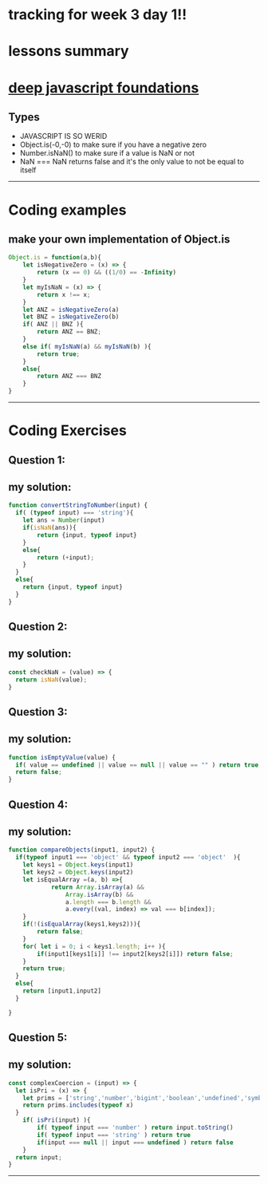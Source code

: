 # tracking for week 3 day 1!!

# lessons summary

# [deep javascript foundations][js3]

## Types
- JAVASCRIPT IS SO WERID
- Object.is(-0,-0) to make sure if you have a negative zero
- Number.isNaN() to make sure if a value is NaN or not
- NaN === NaN returns false and it's the only value to not be equal to itself


---

# Coding examples

## make your own implementation of Object.is

```js
Object.is = function(a,b){
    let isNegativeZero = (x) => {
        return (x == 0) && ((1/0) == -Infinity)
    }
    let myIsNaN = (x) => {
        return x !== x;
    }
    let ANZ = isNegativeZero(a)
    let BNZ = isNegativeZero(b)
    if( ANZ || BNZ ){
        return ANZ == BNZ;
    }
    else if( myIsNaN(a) && myIsNaN(b) ){
        return true;
    }
    else{
        return ANZ === BNZ
    }
}
```


---

# Coding Exercises


## Question 1:
## my solution:
```js
function convertStringToNumber(input) {
  if( (typeof input) === 'string'){
    let ans = Number(input)
    if(isNaN(ans)){
        return {input, typeof input}
    }
    else{
        return (+input);
    }
  }
  else{
    return {input, typeof input}
  }
}
```

## Question 2:
## my solution:
```js
const checkNaN = (value) => {
  return isNaN(value);
}
```

## Question 3:
## my solution:
```js
function isEmptyValue(value) {
  if( value == undefined || value == null || value == "" ) return true;
  return false;
}
```

## Question 4:
## my solution:
```js
function compareObjects(input1, input2) {
  if(typeof input1 === 'object' && typeof input2 === 'object'  ){
    let keys1 = Object.keys(input1)
    let keys2 = Object.keys(input2)
    let isEqualArray =(a, b) =>{
            return Array.isArray(a) &&
                Array.isArray(b) &&
                a.length === b.length &&
                a.every((val, index) => val === b[index]);
    }
    if(!(isEqualArray(keys1,keys2))){
        return false;
    }
    for( let i = 0; i < keys1.length; i++ ){
        if(input1[keys1[i]] !== input2[keys2[i]]) return false;
    }
    return true;
  }
  else{
    return [input1,input2]
  }

}
```

## Question 5:
## my solution:
```js
const complexCoercion = (input) => {
  let isPri = (x) => {
    let prims = ['string','number','bigint','boolean','undefined','symbol']
    return prims.includes(typeof x)
  }
    if( isPri(input) ){
        if( typeof input === 'number' ) return input.toString()
        if( typeof input === 'string' ) return true
        if(input === null || input === undefined ) return false
    }
  return input;
}
```

---


[js3]: https://frontendmasters.com/courses/deep-javascript-v3/introduction/